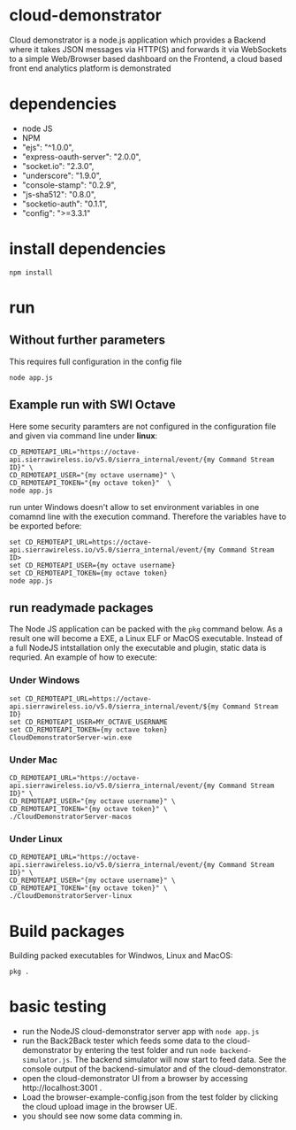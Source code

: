 # cloud-demonstrator
Cloud demonstrator is a node.js application which provides a Backend where it takes JSON messages via HTTP(S) and forwards it via WebSockets to a simple Web/Browser based dashboard on the Frontend, a cloud based front end analytics platform is demonstrated

# dependencies
* node JS
* NPM
* "ejs": "^1.0.0",
* "express-oauth-server": "2.0.0",
* "socket.io": "2.3.0",
* "underscore": "1.9.0",
* "console-stamp": "0.2.9",
* "js-sha512": "0.8.0",
* "socketio-auth": "0.1.1",
* "config": ">=3.3.1"


# install dependencies
```Shell
npm install
```

# run

## Without further parameters 
This requires full configuration in the config file
```Shell
node app.js
```

## Example run with SWI Octave
Here some security paramters are not configured in the configuration file and given via command line under **linux**:
```Shell
CD_REMOTEAPI_URL="https://octave-api.sierrawireless.io/v5.0/sierra_internal/event/{my Command Stream ID}" \
CD_REMOTEAPI_USER="{my octave username}" \
CD_REMOTEAPI_TOKEN="{my octave token}"  \
node app.js
```

run unter Windows doesn't allow to set environment variables in one comamnd line with the execution command. Therefore the variables have to be exported before:

```Shell
set CD_REMOTEAPI_URL=https://octave-api.sierrawireless.io/v5.0/sierra_internal/event/{my Command Stream ID>
set CD_REMOTEAPI_USER={my octave username}
set CD_REMOTEAPI_TOKEN={my octave token}
node app.js
```
## run readymade packages
The Node JS application can be packed with the ```pkg``` command below. As a result one will become a EXE, a Linux ELF or MacOS executable. 
Instead of a full NodeJS intstallation only the executable and plugin, static data is requried.
An example of how to execute:

### Under Windows

```Shell
set CD_REMOTEAPI_URL=https://octave-api.sierrawireless.io/v5.0/sierra_internal/event/${my Command Stream ID}
set CD_REMOTEAPI_USER=MY_OCTAVE_USERNAME
set CD_REMOTEAPI_TOKEN={my octave token}
CloudDemonstratorServer-win.exe
```


### Under Mac

```Shell
CD_REMOTEAPI_URL="https://octave-api.sierrawireless.io/v5.0/sierra_internal/event/{my Command Stream ID}" \
CD_REMOTEAPI_USER="{my octave username}" \
CD_REMOTEAPI_TOKEN="{my octave token}" \
./CloudDemonstratorServer-macos
```

### Under Linux

```Shell
CD_REMOTEAPI_URL="https://octave-api.sierrawireless.io/v5.0/sierra_internal/event/{my Command Stream ID}" \
CD_REMOTEAPI_USER="{my octave username}" \ 
CD_REMOTEAPI_TOKEN="{my octave token}" \
./CloudDemonstratorServer-linux
```


# Build packages
Building packed executables for Windwos, Linux and MacOS:
```Shell
pkg .
```

# basic testing
* run the NodeJS cloud-demonstrator server app with `node app.js`
* run the Back2Back tester which feeds some data to the cloud-demonstrator by entering the test folder and run `node backend-simulator.js`. The backend simulator will now start to feed data. See the console output of the backend-simulator and of the cloud-demonstrator.
* open the cloud-demonstrator UI from a browser by accessing http://localhost:3001 .
* Load the browser-example-config.json from the test folder by clicking the cloud upload image in the browser UE.
* you should see now some data comming in.

